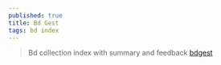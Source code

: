 ```yaml
---
published: true
title: Bd Gest
tags: bd index
---
```

> Bd collection index with summary and feedback [bdgest](https://www.bdgest.com/)

